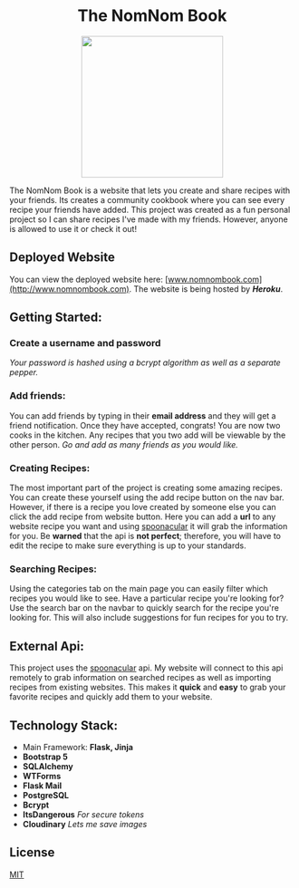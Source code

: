 <h1 align="center">The NomNom Book</h1>
<div id="header" align="center">
  <img src="https://media.giphy.com/media/YoKaNSoTHog8Y3550r/giphy.gif" width=250"/>                                                                              
</div>
                                                                                  

The NomNom Book is a website that lets you create and share recipes with your friends. Its creates a community cookbook where you can see every recipe your friends have added. This project was created as a fun personal project so I can share recipes I've made with my friends. However, anyone is allowed to use it or check it out!

## Deployed Website

You can view the deployed website here: [www.nomnombook.com](http://www.nomnombook.com). The website is being hosted by ***Heroku***.

## Getting Started:
### Create a username and password
*Your password is hashed using a bcrypt algorithm as well as a separate pepper.*

### Add friends:
You can add friends by typing in their **email address** and they will get a friend notification. Once they have accepted, congrats! You are now two cooks in the kitchen. Any recipes that you two add will be viewable by the other person. *Go and add as many friends as you would like.*

### Creating Recipes:
The most important part of the project is creating some amazing recipes. You can create these yourself using the add recipe button on the nav bar. However, if there is a recipe you love created by someone else you can click the add recipe from website button. Here you can add a **url** to any website recipe you want and using [spoonacular](https://spoonacular.com/food-api) it will grab the information for you. Be **warned** that the api is **not perfect**; therefore, you will have to edit the recipe to make sure everything is up to your standards. 

### Searching Recipes:
Using the categories tab on the main page you can easily filter which recipes you would like to see. Have a particular recipe you're looking for? Use the search bar on the navbar to quickly search for the recipe you're looking for. This will also include suggestions for fun recipes for you to try.

## External Api:
This project uses the [spoonacular](https://spoonacular.com/food-api) api. My website will connect to this api remotely to grab information on searched recipes as well as importing recipes from existing websites. This makes it **quick** and **easy** to grab your favorite recipes and quickly add them to your website.

## Technology Stack:
- Main Framework: **Flask, Jinja**
- **Bootstrap 5**
- **SQLAlchemy**
- **WTForms**
- **Flask Mail**
- **PostgreSQL**
- **Bcrypt**
- **ItsDangerous** *For secure tokens*
- **Cloudinary** *Lets me save images*

## License
[MIT](https://choosealicense.com/licenses/mit/)
